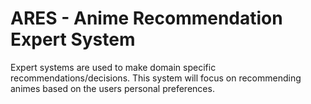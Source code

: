 # ARES - Anime Recommendation Expert System

Expert systems are used to make domain specific recommendations/decisions.  This system will focus on recommending animes based on the users personal preferences.
